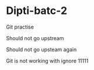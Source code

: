 # Dipti-batc-2
Git practise

Should not go upstream

Should not go upsteam again

Git is not working with ignore 11111

